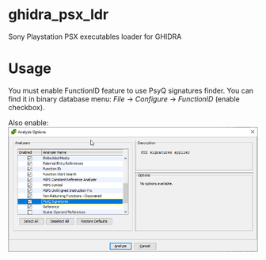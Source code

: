 # ghidra_psx_ldr
Sony Playstation PSX executables loader for GHIDRA

# Usage
You must enable FunctionID feature to use PsyQ signatures finder.
You can find it in binary database menu: *File* -> *Configure* -> *FunctionID* (enable checkbox).

Also enable:
![Screen1](/imgs/screen1.png?raw=true)
